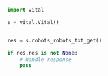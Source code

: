 <!-- Start SDK Example Usage -->


```python
import vital

s = vital.Vital()


res = s.robots_robots_txt_get()

if res.res is not None:
    # handle response
    pass
```
<!-- End SDK Example Usage -->